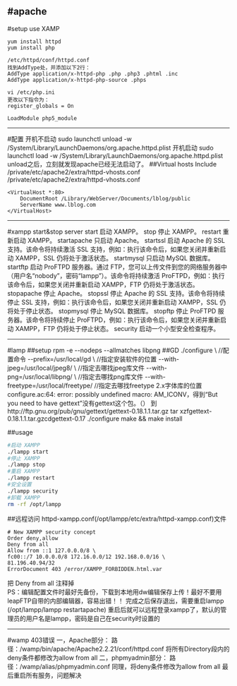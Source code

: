 #apache
---
#setup
use XAMP
```
yum install httpd
yum install php

/etc/httpd/conf/httpd.conf
找到AddType处，并添加以下2行：
AddType application/x-httpd-php .php .php3 .phtml .inc
AddType application/x-httpd-php-source .phps

vi /etc/php.ini
更改以下指令为：
register_globals = On

LoadModule php5_module
```

---
#配置
开机不启动
sudo launchctl unload -w /System/Library/LaunchDaemons/org.apache.httpd.plist
开机启动
sudo launchctl load -w /System/Library/LaunchDaemons/org.apache.httpd.plist
unload之后，立刻就发现apache已经无法启动了。
##Virtual hosts
Include /private/etc/apache2/extra/httpd-vhosts.conf
/private/etc/apache2/extra/httpd-vhosts.conf
```
<VirtualHost *:80>
    DocumentRoot /Library/WebServer/Documents/lblog/public
    ServerName www.lblog.com
</VirtualHost>
```

---
#xampp
start&stop server
start   启动 XAMPP。
stop    停止 XAMPP。
restart     重新启动 XAMPP。
startapache     只启动 Apache。
startssl    启动 Apache 的 SSL 支持。该命令将持续激活 SSL 支持，例如：执行该命令后，如果您关闭并重新启动 XAMPP，SSL 仍将处于激活状态。
startmysql  只启动 MySQL 数据库。
startftp    启动 ProFTPD 服务器。通过 FTP，您可以上传文件到您的网络服务器中（用户名“nobody”，密码“lampp”）。该命令将持续激活 ProFTPD，例如：执行该命令后，如果您关闭并重新启动 XAMPP，FTP 仍将处于激活状态。
stopapache  停止 Apache。
stopssl     停止 Apache 的 SSL 支持。该命令将持续停止 SSL 支持，例如：执行该命令后，如果您关闭并重新启动 XAMPP，SSL 仍将处于停止状态。
stopmysql   停止 MySQL 数据库。
stopftp     停止 ProFTPD 服务器。该命令将持续停止 ProFTPD，例如：执行该命令后，如果您关闭并重新启动 XAMPP，FTP 仍将处于停止状态。
security    启动一个小型安全检查程序。

---
#lamp
##setup
rpm -e  --nodeps --allmatches
libpng
##GD
./configure \  //配置命令
--prefix=/usr/local/gd \  //指定安装软件的位置
--with-jpeg=/usr/local/jpeg8/ \  //指定去哪找jpeg库文件
--with-png=/usr/local/libpng/ \  //指定去哪找png库文件
--with-freetype=/usr/local/freetype/   //指定去哪找freetype 2.x字体库的位置
configure.ac:64: error: possibly undefined macro: AM_ICONV，得到“But you need to have gettext”没有gettext这个包。（）
到http://ftp.gnu.org/pub/gnu/gettext/gettext-0.18.1.1.tar.gz
tar xzfgettext-0.18.1.1.tar.gzcdgettext-0.17
./configure
make && make install

##usage
```bash
#启动 XAMPP
./lampp start
#停止 XAMPP
./lampp stop
#重启 XAMPP
./lampp restart
#安全设置
./lampp security
#卸载 XAMPP
rm -rf /opt/lampp
```
##远程访问
httpd-xampp.conf(/opt/lampp/etc/extra/httpd-xampp.conf)文件
```
# New XAMPP security concept
Order deny,allow
Deny from all
Allow from ::1 127.0.0.0/8 \
fc00::/7 10.0.0.0/8 172.16.0.0/12 192.168.0.0/16 \
81.196.40.94/32
ErrorDocument 403 /error/XAMPP_FORBIDDEN.html.var
```
把 Deny from all 注释掉     
PS：编辑配置文件时最好先备份，下载到本地用dw编辑保存上传！最好不要用leapFTP自带的内部编辑器，容易出错！！
完成之后保存退出，需要重启lampp (/opt/lampp/lampp restartapache)
重启后就可以远程登录xampp了，默认的管理员的用户名是lampp，密码是自己在security时设置的






---
#wamp
403错误
一，Apache部分：
路径：/wamp/bin/apache/Apache2.2.21/conf/httpd.conf
将所有Directory段内的deny条件都修改为allow from all
二，phpmyadmin部分：
路径：/wamp/alias/phpmyadmin.conf
同理，将deny条件修改为allow from all
最后重启所有服务，问题解决




